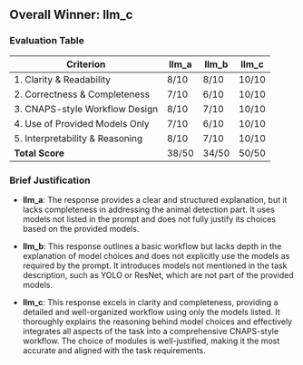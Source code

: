 ## Overall Winner: llm_c

### Evaluation Table
| Criterion | llm_a | llm_b | llm_c |
|-----------|-------|-------|-------|
| 1. Clarity & Readability       | 8/10 | 8/10 | 10/10 |
| 2. Correctness & Completeness  | 7/10 | 6/10 | 10/10 |
| 3. CNAPS-style Workflow Design | 8/10 | 7/10 | 10/10 |
| 4. Use of Provided Models Only | 7/10 | 6/10 | 10/10 |
| 5. Interpretability & Reasoning| 8/10 | 7/10 | 10/10 |
| **Total Score**                | 38/50 | 34/50 | 50/50 |

### Brief Justification
- **llm_a**: The response provides a clear and structured explanation, but it lacks completeness in addressing the animal detection part. It uses models not listed in the prompt and does not fully justify its choices based on the provided models.

- **llm_b**: This response outlines a basic workflow but lacks depth in the explanation of model choices and does not explicitly use the models as required by the prompt. It introduces models not mentioned in the task description, such as YOLO or ResNet, which are not part of the provided models.

- **llm_c**: This response excels in clarity and completeness, providing a detailed and well-organized workflow using only the models listed. It thoroughly explains the reasoning behind model choices and effectively integrates all aspects of the task into a comprehensive CNAPS-style workflow. The choice of modules is well-justified, making it the most accurate and aligned with the task requirements.